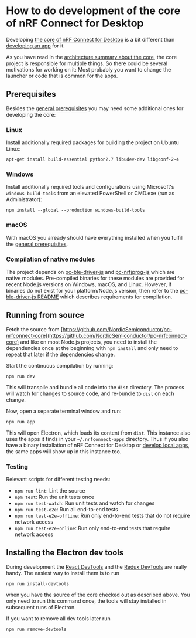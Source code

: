 ---
---

# How to do development of the core of nRF Connect for Desktop

Developing
[the core of nRF Connect for Desktop](https://github.com/NordicSemiconductor/pc-nrfconnect-core)
is a bit different than [developing an app](./app_development) for it.

As you have read in the
[architecture summary about the core](./getting_started#the-core), the core
project is responsible for multiple things. So there could be several
motivations for working on it: Most probably you want to change the launcher or
code that is common for the apps.

## Prerequisites

Besides the [general prerequisites](./getting_started#prerequisites) you may
need some additional ones for developing the core:

### Linux

Install additionally required packages for building the project on Ubuntu Linux:

    apt-get install build-essential python2.7 libudev-dev libgconf-2-4

### Windows

Install additionally required tools and configurations using Microsoft's
`windows-build-tools` from an elevated PowerShell or CMD.exe (run as
Administrator):

    npm install --global --production windows-build-tools

### macOS

With macOS you already should have everything installed when you fulfill the
[general prerequisites](./getting_started#prerequisites).

### Compilation of native modules

The project depends on
[pc-ble-driver-js](https://github.com/NordicSemiconductor/pc-ble-driver-js) and
[pc-nrfjprog-js](https://github.com/NordicSemiconductor/pc-nrfjprog-js) which
are native modules. Pre-compiled binaries for these modules are provided for
recent Node.js versions on Windows, macOS, and Linux. However, if binaries do
not exist for your platform/Node.js version, then refer to the
[pc-ble-driver-js README](https://github.com/NordicSemiconductor/pc-ble-driver-js)
which describes requirements for compilation.

## Running from source

Fetch the source from
[https://github.com/NordicSemiconductor/pc-nrfconnect-core](https://github.com/NordicSemiconductor/pc-nrfconnect-core)
and like on most Node.js projects, you need to install the dependencies once at
the beginning with `npm install` and only need to repeat that later if the
dependencies change.

Start the continuous compilation by running:

    npm run dev

This will transpile and bundle all code into the `dist` directory. The process
will watch for changes to source code, and re-bundle to `dist` on each change.

Now, open a separate terminal window and run:

    npm run app

This will open Electron, which loads its content from `dist`. This instance also
uses the apps it finds in your `~/.nrfconnect-apps` directory. Thus if you also
have a binary installation of nRF Connect for Desktop or
[develop local apps](./app_development), the same apps will show up in this
instance too.

### Testing

Relevant scripts for different testing needs:

- `npm run lint`: Lint the source
- `npm test`: Run the unit tests once
- `npm run test-watch`: Run unit tests and watch for changes
- `npm run test-e2e`: Run all end-to-end tests
- `npm run test-e2e-offline`: Run only end-to-end tests that do not require
  network access
- `npm run test-e2e-online`: Run only end-to-end tests that require network
  access

## Installing the Electron dev tools

During development the
[React DevTools](https://github.com/facebook/react/tree/master/packages/react-devtools)
and the [Redux DevTools](https://github.com/zalmoxisus/redux-devtools-extension)
are really handy. The easiest way to install them is to run

    npm run install-devtools

when you have the source of the core checked out as described above. You only
need to run this command once, the tools will stay installed in subsequent runs
of Electron.

If you want to remove all dev tools later run

    npm run remove-devtools
